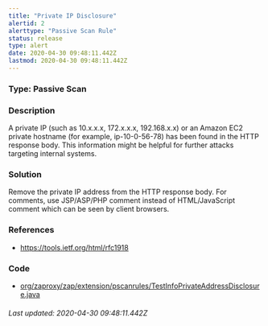 ```yaml
---
title: "Private IP Disclosure"
alertid: 2
alerttype: "Passive Scan Rule"
status: release
type: alert
date: 2020-04-30 09:48:11.442Z
lastmod: 2020-04-30 09:48:11.442Z
---
```

### Type: Passive Scan

### Description
A private IP (such as 10.x.x.x, 172.x.x.x, 192.168.x.x) or an Amazon EC2 private hostname (for example, ip-10-0-56-78) has been found in the HTTP response body. This information might be helpful for further attacks targeting internal systems.

### Solution

Remove the private IP address from the HTTP response body.  For comments, use JSP/ASP/PHP comment instead of HTML/JavaScript comment which can be seen by client browsers.

### References

* https://tools.ietf.org/html/rfc1918

### Code

 * [org/zaproxy/zap/extension/pscanrules/TestInfoPrivateAddressDisclosure.java](https://github.com/zaproxy/zap-extensions/blob/master/addOns/pscanrules/src/main/java/org/zaproxy/zap/extension/pscanrules/TestInfoPrivateAddressDisclosure.java)

###### Last updated: 2020-04-30 09:48:11.442Z

